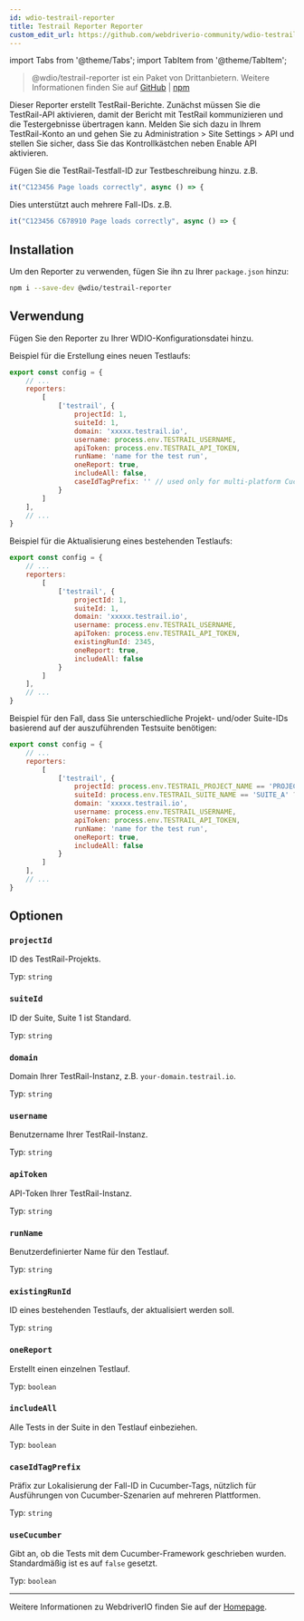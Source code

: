 ```yaml
---
id: wdio-testrail-reporter
title: Testrail Reporter Reporter
custom_edit_url: https://github.com/webdriverio-community/wdio-testrail-reporter/edit/main/README.md
---
```


import Tabs from '@theme/Tabs';
import TabItem from '@theme/TabItem';

> @wdio/testrail-reporter ist ein Paket von Drittanbietern. Weitere Informationen finden Sie auf [GitHub](https://github.com/webdriverio-community/wdio-testrail-reporter) | [npm](https://www.npmjs.com/package/@wdio/testrail-reporter)

Dieser Reporter erstellt TestRail-Berichte. Zunächst müssen Sie die TestRail-API aktivieren, damit der Bericht mit TestRail kommunizieren und die Testergebnisse übertragen kann. Melden Sie sich dazu in Ihrem TestRail-Konto an und gehen Sie zu Administration > Site Settings > API und stellen Sie sicher, dass Sie das Kontrollkästchen neben Enable API aktivieren.

Fügen Sie die TestRail-Testfall-ID zur Testbeschreibung hinzu. z.B.
```javascript
it("C123456 Page loads correctly", async () => {
```
Dies unterstützt auch mehrere Fall-IDs. z.B.
```javascript
it("C123456 C678910 Page loads correctly", async () => {
```

## Installation

Um den Reporter zu verwenden, fügen Sie ihn zu Ihrer `package.json` hinzu:

```sh
npm i --save-dev @wdio/testrail-reporter
```

## Verwendung

Fügen Sie den Reporter zu Ihrer WDIO-Konfigurationsdatei hinzu.

Beispiel für die Erstellung eines neuen Testlaufs:

```javascript
export const config = {
    // ...
    reporters:
        [
            ['testrail', {
                projectId: 1,
                suiteId: 1,
                domain: 'xxxxx.testrail.io',
                username: process.env.TESTRAIL_USERNAME,
                apiToken: process.env.TESTRAIL_API_TOKEN,
                runName: 'name for the test run',
                oneReport: true,
                includeAll: false,
                caseIdTagPrefix: '' // used only for multi-platform Cucumber Scenarios
            }
        ]
    ],
    // ...
}
```

Beispiel für die Aktualisierung eines bestehenden Testlaufs:

```javascript
export const config = {
    // ...
    reporters:
        [
            ['testrail', {
                projectId: 1,
                suiteId: 1,
                domain: 'xxxxx.testrail.io',
                username: process.env.TESTRAIL_USERNAME,
                apiToken: process.env.TESTRAIL_API_TOKEN,
                existingRunId: 2345,
                oneReport: true,
                includeAll: false
            }
        ]
    ],
    // ...
}
```

Beispiel für den Fall, dass Sie unterschiedliche Projekt- und/oder Suite-IDs basierend auf der auszuführenden Testsuite benötigen:

```javascript
export const config = {
    // ...
    reporters:
        [
            ['testrail', {
                projectId: process.env.TESTRAIL_PROJECT_NAME == 'PROJECT_A' ? 1 : 2,
                suiteId: process.env.TESTRAIL_SUITE_NAME == 'SUITE_A' ? 10 : 20,
                domain: 'xxxxx.testrail.io',
                username: process.env.TESTRAIL_USERNAME,
                apiToken: process.env.TESTRAIL_API_TOKEN,
                runName: 'name for the test run',
                oneReport: true,
                includeAll: false
            }
        ]
    ],
    // ...
}
```


## Optionen

### `projectId`

ID des TestRail-Projekts.

Typ: `string`

### `suiteId`

ID der Suite, Suite 1 ist Standard.

Typ: `string`

### `domain`

Domain Ihrer TestRail-Instanz, z.B. `your-domain.testrail.io`.

Typ: `string`

### `username`

Benutzername Ihrer TestRail-Instanz.

Typ: `string`

### `apiToken`

API-Token Ihrer TestRail-Instanz.

Typ: `string`

### `runName`

Benutzerdefinierter Name für den Testlauf.

Typ: `string`

### `existingRunId`

ID eines bestehenden Testlaufs, der aktualisiert werden soll.

Typ: `string`

### `oneReport`

Erstellt einen einzelnen Testlauf.

Typ: `boolean`

### `includeAll`

Alle Tests in der Suite in den Testlauf einbeziehen.

Typ: `boolean`

### `caseIdTagPrefix`

Präfix zur Lokalisierung der Fall-ID in Cucumber-Tags, nützlich für Ausführungen von Cucumber-Szenarien auf mehreren Plattformen.

Typ: `string`

### `useCucumber`

Gibt an, ob die Tests mit dem Cucumber-Framework geschrieben wurden. Standardmäßig ist es auf `false` gesetzt.

Typ: `boolean`

---

Weitere Informationen zu WebdriverIO finden Sie auf der [Homepage](https://webdriver.io).